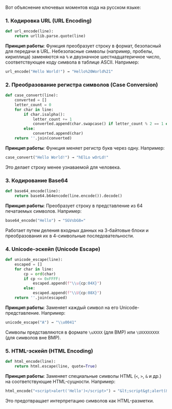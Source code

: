 Вот объяснение ключевых моментов кода на русском языке:

### 1. Кодировка URL (URL Encoding)
```python
def url_encode(line):
    return urllib.parse.quote(line)
```
**Принцип работы**: Функция преобразует строку в формат, безопасный для передачи в URL. Небезопасные символы (например, пробелы, кириллица) заменяются на `%` и двузначное шестнадцатеричное число, соответствующее коду символа в таблице ASCII. Например:
```python
url_encode("Hello World!") → "Hello%20World%21"
```

### 2. Преобразование регистра символов (Case Conversion)
```python
def case_convert(line):
    converted = []
    letter_count = 0
    for char in line:
        if char.isalpha():
            letter_count += 1
            converted.append(char.swapcase() if letter_count % 2 == 1 else char)
        else:
            converted.append(char)
    return ''.join(converted)
```
**Принцип работы**: Функция меняет регистр букв через одну. Например:
```python
case_convert("Hello World!") → "hElLo wOrLd!"
```
Это делает строку менее узнаваемой для человека.

### 3. Кодирование Base64
```python
def base64_encode(line):
    return base64.b64encode(line.encode()).decode()
```
**Принцип работы**: Преобразует строку в представление из 64 печатаемых символов. Например:
```python
base64_encode("Hello") → "SGVsbG8="
```
Работает путем деления входных данных на 3-байтовые блоки и преобразования их в 4-символьные последовательности.

### 4. Unicode-эскейп (Unicode Escape)
```python
def unicode_escape(line):
    escaped = []
    for char in line:
        cp = ord(char)
        if cp <= 0xFFFF:
            escaped.append(f"\\u{cp:04X}")
        else:
            escaped.append(f"\\U{cp:08X}")
    return ''.join(escaped)
```
**Принцип работы**: Заменяет каждый символ на его Unicode-представление. Например:
```python
unicode_escape("A") → "\\u0041"
```
Символы представляются в формате `\uXXXX` (для BMP) или `\UXXXXXXXX` (для символов вне BMP).

### 5. HTML-эскейп (HTML Encoding)
```python
def html_encode(line):
    return html.escape(line, quote=True)
```
**Принцип работы**: Заменяет специальные символы HTML (`<`, `>`, `&` и др.) на соответствующие HTML-сущности. Например:
```python
html_encode("<script>alert('Hello')</script>") → "&lt;script&gt;alert(&#x27;Hello&#x27;)&lt;/script&gt;"
```
Это предотвращает интерпретацию символов как HTML-разметки.
